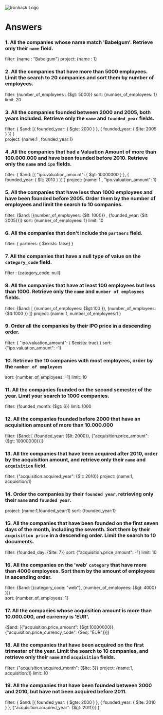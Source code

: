 ![Ironhack Logo](https://i.imgur.com/1QgrNNw.png)

# Answers

### 1. All the companies whose name match 'Babelgum'. Retrieve only their `name` field.

<!-- Your Code Goes Here -->
filter: {name : "Babelgum"}
project: {name : 1}



### 2. All the companies that have more than 5000 employees. Limit the search to 20 companies and sort them by **number of employees**.

<!-- Your Code Goes Here -->
filter: {number_of_employees : {$gt: 5000}}
sort: {number_of_employees: 1}
limit: 20



### 3. All the companies founded between 2000 and 2005, both years included. Retrieve only the `name` and `founded_year` fields.

<!-- Your Code Goes Here -->
filter:  { $and: [{ founded_year: { $gte: 2000 } }, { founded_year: { $lte: 2005 } }] }  
project: {name:1 , founded_year:1}



### 4. All the companies that had a Valuation Amount of more than 100.000.000 and have been founded before 2010. Retrieve only the `name` and `ipo` fields.

<!-- Your Code Goes Here -->
filter: { $and: [{ "ipo.valuation_amount": { $gt: 10000000 } }, { founded_year: { $lt: 2010 } }] }
project: {name: 1 , "ipo.valuation_amount": 1}



### 5. All the companies that have less than 1000 employees and have been founded before 2005. Order them by the number of employees and limit the search to 10 companies.


<!-- Your Code Goes Here -->
filter: {$and: [{number_of_employees: {$lt: 1000}} , {founded_year: {$lt: 2005}}]} 
sort: {number_of_employees: 1}
limit: 10


### 6. All the companies that don't include the `partners` field.

<!-- Your Code Goes Here -->
filter:  { partners: { $exists: false} }



### 7. All the companies that have a null type of value on the `category_code` field.

<!-- Your Code Goes Here -->
filter : {category_code: null}



### 8. All the companies that have at least 100 employees but less than 1000. Retrieve only the `name` and `number of employees` fields.

<!-- Your Code Goes Here -->
filter: {$and: [ {number_of_employees: {$gt:100 }}, {number_of_employees: {$lt:1000 }} ]}
project: {name: 1, number_of_employees:1 }


### 9. Order all the companies by their IPO price in a descending order.

<!-- Your Code Goes Here -->
filter:  { "ipo.valuation_amount": { $exists: true} }
sort: {"ipo.valuation_amount": -1}


### 10. Retrieve the 10 companies with most employees, order by the `number of employees`

<!-- Your Code Goes Here -->
sort: {number_of_employees: -1}
limit: 10


### 11. All the companies founded on the second semester of the year. Limit your search to 1000 companies.

<!-- Your Code Goes Here -->
filter: {founded_month: {$gt: 6}}
limit: 1000



### 12. All the companies founded before 2000 that have an acquisition amount of more than 10.000.000

<!-- Your Code Goes Here -->
filter: {$and: [ {founded_year: {$lt: 2000}}, {"acquisition.price_amount": {$gt: 10000000}}]}   



### 13. All the companies that have been acquired after 2010, order by the acquisition amount, and retrieve only their `name` and `acquisition` field.

<!-- Your Code Goes Here -->
filter: {"acquisition.acquired_year": {$lt: 2010}}
project: {name:1, acquisition:1}



### 14. Order the companies by their `founded year`, retrieving only their `name` and `founded year`.

<!-- Your Code Goes Here -->
project: {name:1,founded_year:1}
sort: {founded_year:1}



### 15. All the companies that have been founded on the first seven days of the month, including the seventh. Sort them by their `acquisition price` in a descending order. Limit the search to 10 documents.

<!-- Your Code Goes Here -->
filter: {founded_day: {$lte: 7}}
sort: {"acquisition.price_amount": -1}
limit: 10



### 16. All the companies on the 'web' `category` that have more than 4000 employees. Sort them by the amount of employees in ascending order.

<!-- Your Code Goes Here -->
filter: {$and: [{category_code: "web"}, {number_of_employees: {$gt: 4000} }]}  
sort: {number_of_employees: 1}



### 17. All the companies whose acquisition amount is more than 10.000.000, and currency is 'EUR'.

<!-- Your Code Goes Here -->
{$and: [{"acquisition.price_amount": {$gt:10000000}}, {"acquisition.price_currency_code": {$eq: "EUR"}}]}     



### 18. All the companies that have been acquired on the first trimester of the year. Limit the search to 10 companies, and retrieve only their `name` and `acquisition` fields.

<!-- Your Code Goes Here -->
filter: {"acquisition.acquired_month": {$lte: 3}}
project: {name:1, acquisition:1}
limit: 10



### 19. All the companies that have been founded between 2000 and 2010, but have not been acquired before 2011.


<!-- Your Code Goes Here -->
 filter: { $and: [{ founded_year: { $gte: 2000 } }, { founded_year: { $lte: 2010 } }, {"acquisition.acquired_year": {$gt: 2011}}] } 

